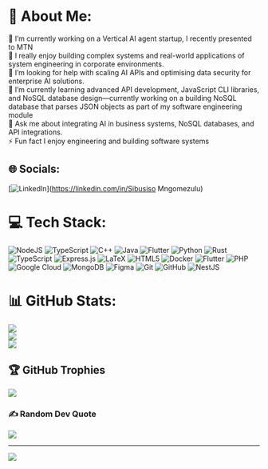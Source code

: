 # 💫 About Me:
🔭 I’m currently working on a Vertical AI agent startup, I recently presented to MTN<br>👯 I really enjoy building complex systems and real-world applications of system engineering in corporate environments.<br>🤝 I’m looking for help with scaling AI APIs and optimising data security for enterprise AI solutions.<br>🌱 I’m currently learning advanced API development, JavaScript CLI libraries, and NoSQL database design—currently working on a building NoSQL database that parses JSON objects as part of my software engineering module<br>💬 Ask me about integrating AI in business systems, NoSQL databases, and API integrations.<br>⚡ Fun fact I enjoy engineering and building software systems 


## 🌐 Socials:
[![LinkedIn](https://img.shields.io/badge/LinkedIn-%230077B5.svg?logo=linkedin&logoColor=white)](https://linkedin.com/in/Sibusiso Mngomezulu) 

# 💻 Tech Stack:
![NodeJS](https://img.shields.io/badge/node.js-6DA55F?style=plastic&logo=node.js&logoColor=white) ![TypeScript](https://img.shields.io/badge/typescript-%23007ACC.svg?style=plastic&logo=typescript&logoColor=white) ![C++](https://img.shields.io/badge/c++-%2300599C.svg?style=plastic&logo=c%2B%2B&logoColor=white) ![Java](https://img.shields.io/badge/java-%23ED8B00.svg?style=plastic&logo=openjdk&logoColor=white) ![Flutter](https://img.shields.io/badge/Flutter-%2302569B.svg?style=plastic&logo=Flutter&logoColor=white) ![Python](https://img.shields.io/badge/python-3670A0?style=plastic&logo=python&logoColor=ffdd54) ![Rust](https://img.shields.io/badge/rust-%23000000.svg?style=plastic&logo=rust&logoColor=white) ![TypeScript](https://img.shields.io/badge/typescript-%23007ACC.svg?style=plastic&logo=typescript&logoColor=white) ![Express.js](https://img.shields.io/badge/express.js-%23404d59.svg?style=plastic&logo=express&logoColor=%2361DAFB) ![LaTeX](https://img.shields.io/badge/latex-%23008080.svg?style=plastic&logo=latex&logoColor=white) ![HTML5](https://img.shields.io/badge/html5-%23E34F26.svg?style=plastic&logo=html5&logoColor=white) ![Docker](https://img.shields.io/badge/docker-%230db7ed.svg?style=plastic&logo=docker&logoColor=white) ![Flutter](https://img.shields.io/badge/Flutter-%2302569B.svg?style=plastic&logo=Flutter&logoColor=white) ![PHP](https://img.shields.io/badge/php-%23777BB4.svg?style=plastic&logo=php&logoColor=white) ![Google Cloud](https://img.shields.io/badge/GoogleCloud-%234285F4.svg?style=plastic&logo=google-cloud&logoColor=white) ![MongoDB](https://img.shields.io/badge/MongoDB-%234ea94b.svg?style=plastic&logo=mongodb&logoColor=white) ![Figma](https://img.shields.io/badge/figma-%23F24E1E.svg?style=plastic&logo=figma&logoColor=white) ![Git](https://img.shields.io/badge/git-%23F05033.svg?style=plastic&logo=git&logoColor=white) ![GitHub](https://img.shields.io/badge/github-%23121011.svg?style=plastic&logo=github&logoColor=white) ![NestJS](https://img.shields.io/badge/nestjs-%23E0234E.svg?style=plastic&logo=nestjs&logoColor=white)
# 📊 GitHub Stats:
![](https://github-readme-stats.vercel.app/api?username=SibusisoMngo&theme=dark&hide_border=false&include_all_commits=true&count_private=false)<br/>
![](https://nirzak-streak-stats.vercel.app/?user=SibusisoMngo&theme=dark&hide_border=false)<br/>
![](https://github-readme-stats.vercel.app/api/top-langs/?username=SibusisoMngo&theme=dark&hide_border=false&include_all_commits=true&count_private=false&layout=compact)

## 🏆 GitHub Trophies
![](https://github-profile-trophy.vercel.app/?username=SibusisoMngo&theme=swift&no-frame=false&no-bg=false&margin-w=4)

### ✍️ Random Dev Quote
![](https://quotes-github-readme.vercel.app/api?type=horizontal&theme=dark)

---
[![](https://visitcount.itsvg.in/api?id=SibusisoMngo&icon=2&color=0)](https://visitcount.itsvg.in)

<!-- Proudly created with GPRM ( https://gprm.itsvg.in ) -->
